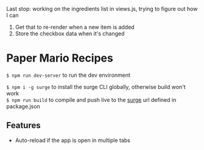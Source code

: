 Last stop: working on the ingredients list in views.js, trying to figure out how I can 
1. Get that to re-render when a new item is added
2. Store the checkbox data when it's changed

# Paper Mario Recipes

`$ npm run dev-server` to run the dev environment  

`$ npm i -g surge` to install the surge CLI globally, otherwise build won't work  
`$ npm run build` to compile and push live to the [surge](https://surge.sh/) url defined in package.json

## Features

* Auto-reload if the app is open in multiple tabs
